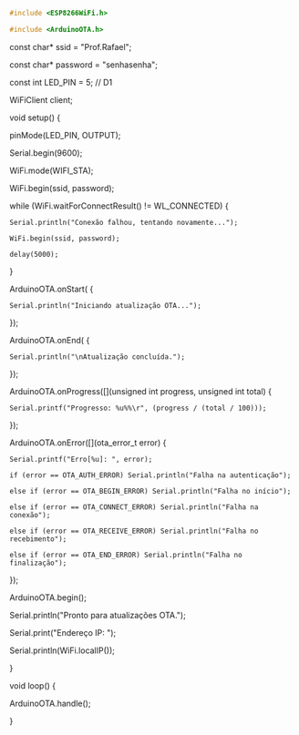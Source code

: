 ```cpp
#include <ESP8266WiFi.h>

#include <ArduinoOTA.h>
```



const char* ssid = "Prof.Rafael";

const char* password = "senhasenha";



const int LED_PIN = 5; // D1




WiFiClient client;



void setup() {

  pinMode(LED_PIN, OUTPUT);

  Serial.begin(9600);

  WiFi.mode(WIFI_STA);

  WiFi.begin(ssid, password);





  while (WiFi.waitForConnectResult() != WL_CONNECTED) {

    Serial.println("Conexão falhou, tentando novamente...");

    WiFi.begin(ssid, password);

    delay(5000);

  }



  ArduinoOTA.onStart([]() {

    Serial.println("Iniciando atualização OTA...");

  });

  ArduinoOTA.onEnd([]() {

    Serial.println("\nAtualização concluída.");

  });

  ArduinoOTA.onProgress([](unsigned int progress, unsigned int total) {

    Serial.printf("Progresso: %u%%\r", (progress / (total / 100)));

  });

  ArduinoOTA.onError([](ota_error_t error) {

    Serial.printf("Erro[%u]: ", error);

    if (error == OTA_AUTH_ERROR) Serial.println("Falha na autenticação");

    else if (error == OTA_BEGIN_ERROR) Serial.println("Falha no início");

    else if (error == OTA_CONNECT_ERROR) Serial.println("Falha na conexão");

    else if (error == OTA_RECEIVE_ERROR) Serial.println("Falha no recebimento");

    else if (error == OTA_END_ERROR) Serial.println("Falha no finalização");

  });



  ArduinoOTA.begin();

  Serial.println("Pronto para atualizações OTA.");

  Serial.print("Endereço IP: ");

  Serial.println(WiFi.localIP());



}



void loop() {

  ArduinoOTA.handle();


}

